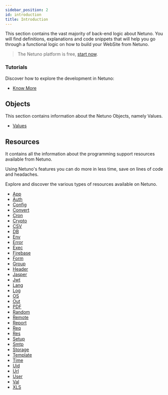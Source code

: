 ```yaml
---
sidebar_position: 2
id: introduction
title: Introduction
---
```


This section contains the vast majority of back-end logic about Netuno. You will find definitions, explanations and code snippets that will help you go through a functional logic on how to build your WebSite from Netuno.

> The Netuno platform is free, [start now](../get-started/installation).

### Tutorials

Discover how to explore the development in Netuno:

* [Know More](../get-started/tutorials)

## Objects
This section contains information about the Netuno Objects, namely Values.

* [Values](objects/Values.md)

## Resources

It contains all the information about the programming support resources available from Netuno.

Using Netuno's features you can do more in less time, save on lines of code and headaches.

Explore and discover the various types of resources available on Netuno. 

* [App](resources/app.md)
* [Auth](resources/auth.md)
* [Config](resources/config.md)
* [Convert](resources/convert.md)
* [Cron](resources/cron.md)
* [Crypto](resources/crypto.md)
* [CSV](resources/csv.md)
* [DB](resources/db.md)
* [Env](resources/env.md)
* [Error](resources/error.md)
* [Exec](resources/exec.md)
* [Firebase](resources/firebase.md)
* [Form](resources/form.md)
* [Group](resources/group.md)
* [Header](resources/header.md)
* [Jasper](resources/jasper.md)
* [Jwt](resources/jwt.md)
* [Lang](resources/lang.md)
* [Log](resources/log.md)
* [OS](resources/os.md)
* [Out](resources/out.md)
* [PDF](resources/pdf.md)
* [Random](resources/random.md)
* [Remote](resources/remote.md)
* [Report](resources/report.md)
* [Req](resources/req.md)
* [Res](resources/res.md)
* [Setup](resources/setup.md)
* [Smtp](resources/smtp.md)
* [Storage](resources/storage.md)
* [Template](resources/template.md)
* [Time](resources/time.md)
* [Uid](resources/uid.md)
* [Url](resources/url.md)
* [User](resources/user.md)
* [Val](resources/val.md)
* [XLS](resources/xls.md)
